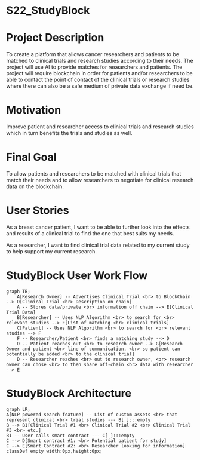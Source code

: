 # S22_StudyBlock
# Project Description 
To create a platform that allows cancer researchers and patients to be matched to clinical trials and research studies according to their needs. The project will use AI to provide matches for researchers and patients. The project will require blockchain in order for patients and/or researchers to be able to contact the point of contact of the clinical trials or research studies where there can also be a safe medium of private data exchange if need be.

# Motivation
Improve patient and researcher access to clinical trials and research studies which in turn benefits the trials and studies as well.

# Final Goal
To allow patients and researchers to be matched with clinical trials that match their needs and to allow researchers to negotiate for clinical research data on the blockchain.


# User Stories
As a breast cancer patient, I want to be able to further look into the effects and results of a clinical trial to find the one that best suits my needs. 

As a researcher, I want to find clinical trial data related to my current study to help support my current research.

# StudyBlock User Work Flow
```mermaid
graph TB;
    A[Research Owner] -- Advertises Clinical Trial <br> to BlockChain --> D[Clinical Trial <br> Description on chain]
    A -- Stores data/private <br> information off chain --> E[Clinical Trial Data]
    B[Researcher] -- Uses NLP Algorithm <br> to search for <br> relevant studies --> F[List of matching <br> clinical trials]
    C[Patient] -- Uses NLP Algorithm <br> to search for <br> relevant studies --> F
    F -- Researcher/Patient <br> finds a matching study --> D
    D -- Patient reaches out <br> to research owner --> G[Research Owner and patient <br> line of communication, <br> so patient can potentially be added <br> to the clinical trial]
    D -- Researcher reaches <br> out to research owner, <br> research owner can chose <br> to then share off-chain <br> data with researcher --> E
```

# StudyBlock Architecture
```mermaid
graph LR;
A[NLP powered search feature] -- List of custom assets <br> that represent clinical <br> trial studies --- B[ ]:::empty
B --> B1[Clinical Trial #1 <br> Clinical Trial #2 <br> Clinical Trial #3 <br> etc.]
B1 -- User calls smart contract --- C[ ]:::empty
C --> D[Smart contract #1: <br> Potential patient for study] 
C --> E[Smart Contract #2: <br> Researcher looking for information]
classDef empty width:0px,height:0px;

```
